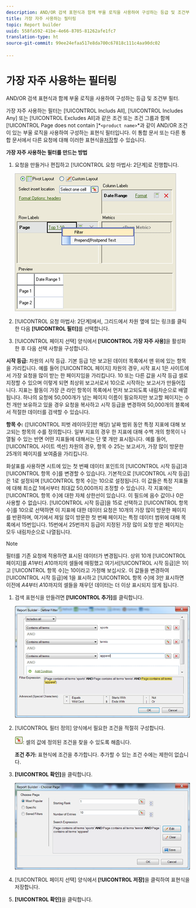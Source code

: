 ```yaml
---
description: AND/OR 검색 표현식과 함께 부울 로직을 사용하여 구성하는 등급 및 조건부 필터.
title: 가장 자주 사용하는 필터링
topic: Report builder
uuid: 558fa592-41be-4e66-8705-81262afe1fc7
translation-type: ht
source-git-commit: 99ee24efaa517e8da700c67818c111c4aa90dc02

---
```



# 가장 자주 사용하는 필터링

AND/OR 검색 표현식과 함께 부울 로직을 사용하여 구성하는 등급 및 조건부 필터.

가장 자주 사용하는 필터는 [!UICONTROL Includs All], [!UICONTROL Includes Any] 또는 [!UICONTROL Excludes All]과 같은 조건 또는 조건 그룹과 함께 [!UICONTROL Page does not contain ]*`<product name>`*과 같이 AND/OR 조건이 있는 부울 로직을 사용하여 구성하는 표현식 필터입니다. 이 통합 문서 또는 다른 통합 문서에서 다른 요청에 대해 이러한 표현식을[저장](/help/analyze/report-builder/layout/c-filter-dimensions/saved-filters.md)할 수 있습니다.

**가장 자주 사용하는 필터를 만드는 방법**

1. 요청을 만들거나 편집하고 [!UICONTROL 요청 마법사: 2단계]로 진행합니다.

   ![단계 정보](assets/dimension_filter.png)

1. [!UICONTROL 요청 마법사: 2단계]에서, 그리드에서 차원 옆에 있는 링크를 클릭한 다음 **[!UICONTROL 필터]**&#x200B;를 선택합니다.
1.  [!UICONTROL 페이지 선택] 양식에서 **[!UICONTROL 가장 자주 사용]**&#x200B;을 활성화한 후 다음 선택 사항을 구성합니다.

   **시작 등급:** 차원의 시작 등급. 기본 등급 1은 보고된 데이터 목록에서 맨 위에 있는 항목을 가리킵니다. 예를 들어 [!UICONTROL 페이지] 차원의 경우, 시작 표시 1은 사이트에서 가장 요청을 많이 받는 한 페이지임을 가리킵니다. 10 또는 다른 값을 시작 등급 셀로 지정할 수 있으며 이렇게 되면 최상위 보고서로서 10으로 시작하는 보고서가 만들어집니다. 지표는 활동이 가장 큰 라인 항목이 목록에서 먼저 보고되도록 내림차순으로 배열됩니다. 하나의 요청에 50,000개가 넘는 페이지 이름이 필요하지만 보고할 페이지는 수천 개만 보유하고 있을 경우 요청을 복사하고 시작 등급을 변경하여 50,000개의 블록에서 적절한 데이터를 검색할 수 있습니다.

   **항목 수:** ([!UICONTROL 피벗 레이아웃]만 해당) 날짜 범위 동안 특정 지표에 대해 보고되는 항목의 수를 정의합니다. 일부 지표의 경우 한 지표에 대해 수백 개의 항목이 나열될 수 있는 반면 어떤 지표들에 대해서는 단 몇 개만 표시됩니다. 예를 들어, [!UICONTROL 사이트 섹션] 차원의 경우, 항목 수 25는 보고서가, 가장 많이 방문한 25개의 페이지를 보여줌을 가리킵니다.

   화살표를 사용하면 시트에 있는 첫 번째 데이터 포인트의 [!UICONTROL 시작 등급]과 [!UICONTROL 항목 수]를 변경할 수 있습니다. 기본적으로 [!UICONTROL 시작 등급]은 1로 설정되며 [!UICONTROL 항목 수]는 10으로 설정됩니다. 이 값들은 특정 지표들에 대해 최소값 1에서부터 최대값 50,000까지 조정할 수 있습니다. 각 지표에는 [!UICONTROL 항목 수]에 대한 자체 상한선이 있습니다. 이 필드에 음수 값이나 0은 사용할 수 없습니다. [!UICONTROL 시작 등급]을 15로 선택하고 [!UICONTROL 항목 수]를 10으로 선택하면 이 지표에 대한 데이터 요청은 10개의 가장 많이 방문한 페이지를 반환하며, 여기에서 제일 많이 방문한 첫 번째 페이지는 특정 데이터 범위에 대해 목록에서 15번입니다. 15번에서 25번까지 등급이 지정된 가장 많이 요청 받은 페이지는 모두 내림차순으로 나열됩니다.

   >[!NOTE]
   >
   >필터를 기존 요청에 적용하면 표시된 데이터가 변경됩니다. 상위 10개 [!UICONTROL 페이지]를 $A$1부터 $A$10까지의 셀들에 매핑했고 여기서[!UICONTROL 시작 등급]은 1이고 [!UICONTROL 항목 수]는 10이라고 가정해 보십시오. 이 값들을 변경하여 [!UICONTROL 시작 등급]에 1을 표시하고 [!UICONTROL 항목 수]에 3만 표시하면 이전에 $A$4부터 $A$10까지의 셀들을 채우던 데이터는 더 이상 표시되지 않게 됩니다.

1. 검색 표현식을 만들려면 **[!UICONTROL 추가]**&#x200B;를 클릭합니다.

   ![단계 정보](assets/expressions_define_filter.png)

1. [!UICONTROL 필터 정의] 양식에서 필요한 조건을 적절히 구성합니다.

   ![select_cell_icon.png](assets/select_cell_icon.png): 셀의 값에 정의된 조건을 찾을 수 있도록 해줍니다.

   **조건 추가:** 표현식에 조건을 추가합니다. 추가할 수 있는 조건 수에는 제한이 없습니다.

1. **[!UICONTROL 확인]**&#x200B;을 클릭합니다.

   ![단계 정보](assets/choose_page_02.png)

1. [!UICONTROL 페이지 선택] 양식에서 **[!UICONTROL 저장]**&#x200B;을 클릭하여 표현식을 저장합니다.
1. **[!UICONTROL 확인]**&#x200B;을 클릭합니다.
